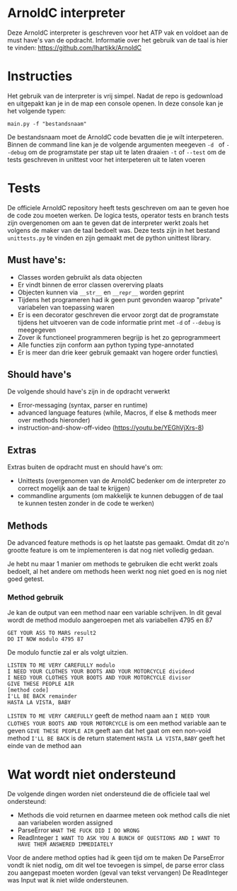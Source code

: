 # ArnoldC interpreter

Deze ArnoldC interpreter is geschreven voor het ATP vak en voldoet aan de must have's van de opdracht.
Informatie over het gebruik van de taal is hier te vinden:
https://github.com/lhartikk/ArnoldC

# Instructies
Het gebruik van de interpreter is vrij simpel. Nadat de repo is gedownload en uitgepakt kan je in de map een console openen.
In deze console kan je het volgende typen:
```
main.py -f "bestandsnaam"
```
De bestandsnaam moet de ArnoldC code bevatten die je wilt interpeteren.
Binnen de command line kan je de volgende argumenten meegeven
`-d ` of `--debug` om de programstate per stap uit te laten draaien
`-t` of `--test` om de tests geschreven in unittest voor het interpeteren uit te laten voeren

# Tests
De officiele ArnoldC repository heeft tests geschreven om aan te geven hoe de code zou moeten werken.
De logica tests, operator tests en branch tests zijn overgenomen om aan te geven dat de interpreter werkt zoals het volgens de maker van de taal bedoelt was. Deze tests zijn in het bestand `unittests.py` te vinden en zijn gemaakt met de python unittest library.

## Must have's:
- Classes worden gebruikt als data objecten
- Er vindt binnen de error classen overerving plaats
- Objecten kunnen via `__str__` en `__repr__` worden geprint
- Tijdens het programeren had ik geen punt gevonden waarop "private" variabelen van toepassing waren
- Er is een decorator geschreven die ervoor zorgt dat de programstate tijdens het uitvoeren van de code informatie print met `-d` of `--debug` is meegegeven
- Zover ik functioneel programmeren begrijp is het zo geprogrammeert
- Alle functies zijn conform aan python typing type-annotated
- Er is meer dan drie keer gebruik gemaakt van hogere order functies\

## Should have's
De volgende should have's zijn in de opdracht verwerkt
- Error-messaging (syntax, parser en runtime)
- advanced language features (while, Macros, if else & methods meer over methods hieronder)
- instruction-and-show-off-video (https://youtu.be/YEGhVjXrs-8)
## Extras
Extras buiten de opdracht must en should have's om:
- Unittests (overgenomen van de ArnoldC bedenker om de interpreter zo correct mogelijk aan de taal te krijgen)
- commandline arguments (om makkelijk te kunnen debuggen of de taal te kunnen testen zonder in de code te werken)

## Methods
De advanced feature methods is op het laatste pas gemaakt. Omdat dit zo'n grootte feature is om te implementeren is dat nog niet volledig gedaan.

Je hebt nu maar 1 manier om methods te gebruiken die echt werkt zoals bedoelt, al het andere om methods heen werkt nog niet goed en is nog niet goed getest.

### Method gebruik
Je kan de output van een method naar een variable schrijven.
In dit geval wordt de method modulo aangeroepen met als variabellen 4795 en 87
```
GET YOUR ASS TO MARS result2
DO IT NOW modulo 4795 87
```
De modulo functie zal er als volgt uitzien.
```
LISTEN TO ME VERY CAREFULLY modulo
I NEED YOUR CLOTHES YOUR BOOTS AND YOUR MOTORCYCLE dividend
I NEED YOUR CLOTHES YOUR BOOTS AND YOUR MOTORCYCLE divisor
GIVE THESE PEOPLE AIR
[method code]
I'LL BE BACK remainder
HASTA LA VISTA, BABY
```
`LISTEN TO ME VERY CAREFULLY` geeft de method naam aan
`I NEED YOUR CLOTHES YOUR BOOTS AND YOUR MOTORCYCLE` is om een method variable aan te geven
`GIVE THESE PEOPLE AIR` geeft aan dat het gaat om een non-void method
`I'LL BE BACK` is de return statement
`HASTA LA VISTA,BABY` geeft het einde van de method aan

# Wat wordt niet ondersteund
De volgende dingen worden niet ondersteund die de officiele taal wel ondersteund:
- Methods die void returnen en daarmee meteen ook method calls die niet aan variabelen worden assigned
- ParseError `WHAT THE FUCK DID I DO WRONG`
- ReadInteger `I WANT TO ASK YOU A BUNCH OF QUESTIONS AND I WANT TO HAVE THEM ANSWERED IMMEDIATELY`

Voor de andere method opties had ik geen tijd om te maken
De ParseError vondt ik niet nodig, om dit wel toe tevoegen is simpel, de parse error class zou aangepast moeten worden (geval van tekst vervangen)
De ReadInteger was Input wat ik niet wilde ondersteunen.

